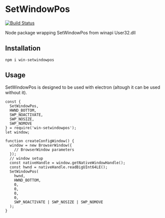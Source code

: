 # SetWindowPos
[![Build Status](https://travis-ci.org/JaroslawPokropinski/SetWindowPos.svg?branch=master)](https://travis-ci.org/JaroslawPokropinski/SetWindowPos)

Node package wrapping SetWindowPos from winapi User32.dll
## Installation
```
npm i win-setwindowpos
```
## Usage
SetWindowPos is designed to be used with electron (altough it can be used without it).
```
const { 
  SetWindowPos,
  HWND_BOTTOM,
  SWP_NOACTIVATE,
  SWP_NOSIZE,
  SWP_NOMOVE
} = require('win-setwindowpos');
let window;

function createConfigWindow() {
  window = new BrowserWindow({
    // BrowserWindow parameters
  });
  // window setup
  const nativeHandle = window.getNativeWindowHandle();
  const hwnd = nativeHandle.readBigUInt64LE();
  SetWindowPos(
    hwnd,
    HWND_BOTTOM,
    0,
    0,
    0,
    0,
    SWP_NOACTIVATE | SWP_NOSIZE | SWP_NOMOVE
  );
}

```
